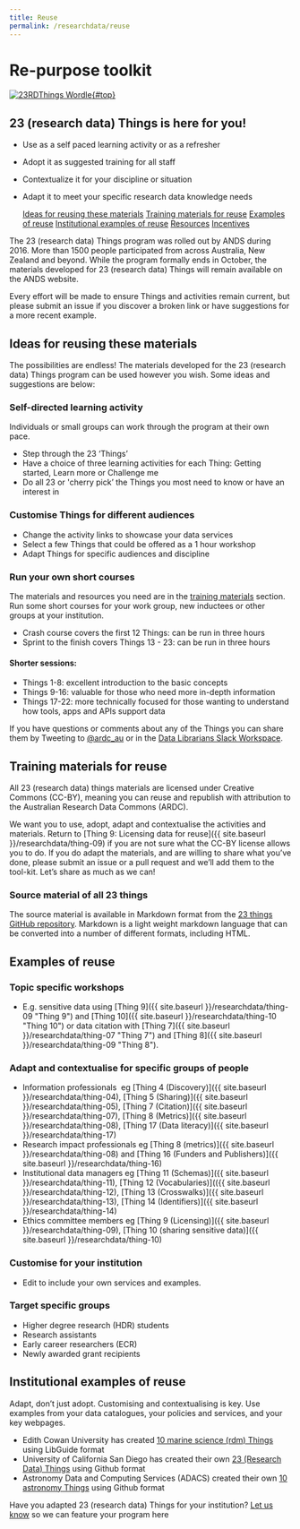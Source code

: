 ```yaml
---
title: Reuse
permalink: /researchdata/reuse
---
```


# Re-purpose toolkit

[![23RDThings
Wordle](images/23T-W-235px.png){#top}](index.md "23 research data Things")

## 23 (research data) Things is here for you!

-   Use as a self paced learning activity or as a refresher
-   Adopt it as suggested training for all staff
-   Contextualize it for your discipline or situation
-   Adapt it to meet your specific research data knowledge needs

    [Ideas for reusing these materials](#ideas-for-reusing-these-materials)
    [Training materials for reuse](#training-materials-for-reuse)
    [Examples of reuse](#examples-of-reuse)
    [Institutional examples of reuse](#institional-examples-of-reuse)
    [Resources](#resources)
    [Incentives](#incentives)

The 23 (research data) Things program was rolled out by ANDS during
2016. More than 1500 people participated from across Australia, New
Zealand and beyond. While the program formally ends in October, the
materials developed for 23 (research data) Things will remain available
on the ANDS website.

Every effort will be made to ensure Things and activities remain
current, but please submit an issue if you
discover a broken link or have suggestions for a more recent example.

## Ideas for reusing these materials

The possibilities are endless! The materials developed for the 23
(research data) Things program can be used however you wish. Some ideas
and suggestions are below:

### Self-directed learning activity

Individuals or small groups can work through the program at their own
pace.

-   Step through the 23 ‘Things’
-   Have a choice of three learning activities for each Thing: Getting
    started, Learn more or Challenge me
-   Do all 23 or 'cherry pick’ the Things you most need to know or have
    an interest in

### Customise Things for different audiences

-   Change the activity links to showcase your data services
-   Select a few Things that could be offered as a 1 hour workshop
-   Adapt Things for specific audiences and discipline

### Run your own short courses

The materials and resources you need are in the [training materials](#training-materials-for-reuse)
section. Run some short courses for your work group, new inductees or
other groups at your institution.

-   Crash course covers the first 12 Things: can be run in three hours
-   Sprint to the finish covers Things 13 - 23: can be run in three
    hours

#### Shorter sessions:

-   Things 1-8: excellent introduction to the basic concepts
-   Things 9-16: valuable for those who need more in-depth information
-   Things 17-22: more technically focused for those wanting to
    understand how tools, apps and APIs support data

If you have questions or comments about any of the Things you can share
them by Tweeting to
[@ardc_au](http://www.twitter.com/@ardc_au "ARDC on Twitter") or in
the [Data Librarians
Slack Workspace](https://tiny.cc/data-librarians).

## Training materials for reuse

All 23 (research data) things materials are licensed under Creative
Commons (CC-BY), meaning you can reuse and republish with attribution to the
Australian Research Data Commons (ARDC).

We want you to use, adopt, adapt and contextualise the activities and
materials. Return to [Thing 9: Licensing data for reuse]({{ site.baseurl }}/researchdata/thing-09)
if you are not sure what the CC-BY license allows you to do. If you do
adapt the materials, and are willing to share what you’ve done, please
submit an issue or a pull request and we’ll add them to the
tool-kit. Let’s share as much as we can!

### Source material of all 23 things

The source material is available in Markdown format from the [23 things GitHub repository](https://github.com/au-research/ARDC-23-things). Markdown is a light weight markdown language that can be converted into a number of different formats, including HTML.

## Examples of reuse

### **Topic specific workshops**

-   E.g. sensitive data using [Thing
    9]({{ site.baseurl }}/researchdata/thing-09 "Thing 9")
    and [Thing
    10]({{ site.baseurl }}/researchdata/thing-10 "Thing 10")
    or data citation with [Thing
    7]({{ site.baseurl }}/researchdata/thing-07 "Thing 7")
    and [Thing
    8]({{ site.baseurl }}/researchdata/thing-09 "Thing 8").

### Adapt and contextualise for specific groups of people

-   Information professionals  eg [Thing 4 (Discovery)]({{ site.baseurl }}/researchdata/thing-04), [Thing 5
    (Sharing)]({{ site.baseurl }}/researchdata/thing-05), [Thing 7 (Citation)]({{ site.baseurl }}/researchdata/thing-07), [Thing 8 (Metrics)]({{ site.baseurl }}/researchdata/thing-08), [Thing 17 (Data literacy)]({{ site.baseurl }}/researchdata/thing-17)
-   Research impact professionals eg [Thing 8 (metrics)]({{ site.baseurl }}/researchdata/thing-08) and [Thing 16 (Funders and Publishers)]({{ site.baseurl }}/researchdata/thing-16)
-   Institutional data managers eg [Thing 11 (Schemas)]({{ site.baseurl }}/researchdata/thing-11), [Thing 12 (Vocabularies)](({{ site.baseurl }}/researchdata/thing-12), [Thing 13 (Crosswalks)]({{ site.baseurl }}/researchdata/thing-13), [Thing 14 (Identifiers)]({{ site.baseurl }}/researchdata/thing-14)
-   Ethics committee members eg [Thing 9 (Licensing)]({{ site.baseurl }}/researchdata/thing-09), [Thing 10 (sharing
    sensitive data)]({{ site.baseurl }}/researchdata/thing-10)

### Customise for your institution

-   Edit to include your own services and examples.

### Target specific groups

-   Higher degree research (HDR) students
-   Research assistants
-   Early career researchers (ECR)
-   Newly awarded grant recipients

## Institutional examples of reuse

Adapt, don’t just adopt. Customising and contextualising is key. Use
examples from your data catalogues, your policies and services, and your
key webpages.

-   Edith Cowan University has created [10 marine science (rdm)
    Things](http://ecu.au.libguides.com/10-marine-science-rdm-things "10 marine things")
    using LibGuide format
-   University of California San Diego has created their own [23
    (Research Data)
    Things](https://ucsdlib.github.io/23-Research-Data-Things/ "UCSD 23 things")
    using Github format
-   Astronomy Data and Computing Services (ADACS) created their own [10
    astronomy
    Things](https://github.com/ADACS-Australia/10_Astronomy_Things "10 astronomy Things")
    using Github format

Have you adapted 23 (research data) Things for your institution? [Let us
know](mailto:contact@ardc.org.au) so we can feature your program here
